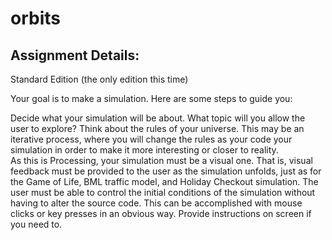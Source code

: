 # orbits

## Assignment Details:
Standard Edition (the only edition this time)

Your goal is to make a simulation.  Here are some steps to guide you:

Decide what your simulation will be about.  What topic will you allow the user to explore?
Think about the rules of your universe.  This may be an iterative process, where you will change the rules as your code your simulation in order to make it more interesting or closer to reality.  
As this is Processing, your simulation must be a visual one.  That is, visual feedback must be provided to the user as the simulation unfolds, just as for the Game of Life, BML traffic model, and Holiday Checkout simulation.
The user must be able to control the initial conditions of the simulation without having to alter the source code.  This can be accomplished with mouse clicks or key presses in an obvious way.  Provide instructions on screen if you need to. 

